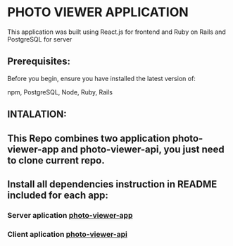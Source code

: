 # PHOTO VIEWER APPLICATION

This application was built using React.js for frontend and Ruby on Rails and PostgreSQL for server

## Prerequisites:

Before you begin, ensure you have installed the latest version of:

npm, PostgreSQL, Node, Ruby, Rails

## INTALATION:

## This Repo combines two application photo-viewer-app and photo-viewer-api, you just need to clone current repo.

## Install all dependencies instruction in README included for each app:

### Server aplication [photo-viewer-app](https://github.com/Gulnoz/photo-viewer/tree/master/photo-viewer-api)

### Client aplication [photo-viewer-api](https://github.com/Gulnoz/photo-viewer/tree/master/photo-viewer-app)
